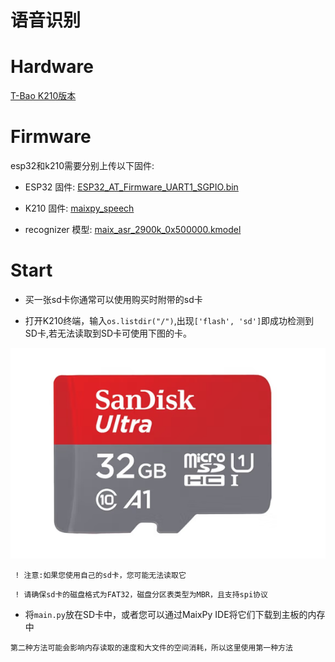 # 语音识别

# Hardware

[T-Bao K210版本](https://www.aliexpress.com/item/1005001511367578.html)

# Firmware

esp32和k210需要分别上传以下固件:

- ESP32 固件: [ESP32_AT_Firmware_UART1_SGPIO.bin](../../firmware/ESP32_AT_Firmware_UART1_SGPIO.bin)

- K210 固件: [maixpy_speech](../..//firmware/maixpy_speech.bin)

- recognizer 模型: [maix_asr_2900k_0x500000.kmodel](./maix_asr_2900k_0x500000.kmodel)
# Start

- 买一张sd卡你通常可以使用购买时附带的sd卡

- 打开K210终端，输入`os.listdir("/")`,出现` ['flash', 'sd'] `即成功检测到SD卡,若无法读取到SD卡可使用下图的卡。

![San Disk](/image/SdCard.jpg)

` ! 注意:如果您使用自己的sd卡，您可能无法读取它`

` ! 请确保sd卡的磁盘格式为FAT32，磁盘分区表类型为MBR，且支持spi协议`

- 将` main.py `放在SD卡中，或者您可以通过MaixPy IDE将它们下载到主板的内存中

`第二种方法可能会影响内存读取的速度和大文件的空间消耗，所以这里使用第一种方法`